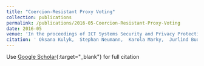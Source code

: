 ```yaml
---
title: "Coercion-Resistant Proxy Voting"
collection: publications
permalink: /publications/2016-05-Coercion-Resistant-Proxy-Voting
date: 2016-05
venue: 'In the proceedings of ICT Systems Security and Privacy Protection - 31st IFIP TC 11 International Conference (IFIP SEC 2016)'
citation: ' Oksana Kulyk,  Stephan Neumann,  Karola Marky,  Jurlind Budurushi,  Melanie Volkamer, &quot;Coercion-Resistant Proxy Voting.&quot; In the proceedings of ICT Systems Security and Privacy Protection - 31st IFIP TC 11 International Conference (IFIP SEC 2016), 2016.'
---
```

Use [Google Scholar](https://scholar.google.com/scholar?q=Coercion+Resistant+Proxy+Voting){:target="_blank"} for full citation